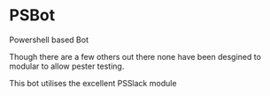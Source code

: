# PSBot
Powershell based Bot

Though there are a few others out there none have been desgined to modular to allow pester testing.

This bot utilises the excellent PSSlack module